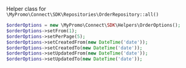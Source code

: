 Helper class for `\MyPromo\Connect\SDK\Repositories\OrderRepository::all()`

```php
$orderOptions = new \MyPromo\Connect\SDK\Helpers\OrderOptions();
$orderOptions->setFrom(1);
$orderOptions->setPerPage(5);
$orderOptions->setCreatedFrom(new DateTime('date'));
$orderOptions->setCreatedTo(new DateTime('date'));
$orderOptions->setUpdatedFrom(new DateTime('date'));
$orderOptions->setUpdatedTo(new DateTime('date'));
```
